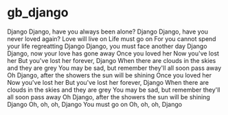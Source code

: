 # gb_django
Django
Django, have you always been alone?
Django
Django, have you never loved again?
Love will live on
Life must go on
For you cannot spend your life regreatting
Django
Django, you must face another day
Django
Django, now your love has gone away
Once you loved her
Now you've lost her
But you've lost her forever, Django
When there are clouds in the skies and they are grey
You may be sad, but remember they'll all soon pass away
Oh Django, after the showers the sun will be shining
Once you loved her
Now you've lost her
But you've lost her forever, Django
When there are clouds in the skies and they are grey
You may be sad, but remember they'll all soon pass away
Oh Django, after the showers the sun will be shining
Django
Oh, oh, oh, Django
You must go on
Oh, oh, oh, Django
